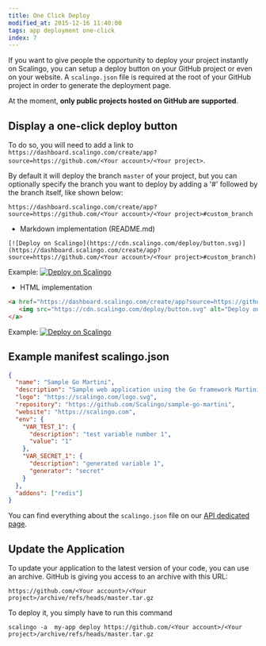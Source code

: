 ```yaml
---
title: One Click Deploy
modified_at: 2015-12-16 11:40:00
tags: app deployment one-click
index: 7
---
```


If you want to give people the opportunity to deploy your project instantly on
Scalingo, you can setup a deploy button on your GitHub project or even on your
website. A `scalingo.json` file is required at the root of your GitHub project in
order to generate the deployment page.

At the moment, **only public projects hosted on GitHub are supported**.

## Display a one-click deploy button

To do so, you will need to add a link to `https://dashboard.scalingo.com/create/app?source=https://github.com/<Your account>/<Your project>`.

By default it will deploy the branch `master` of your project, but you can optionally specify the branch you want to deploy by adding a '#' followed by the branch itself, like shown below:

```
https://dashboard.scalingo.com/create/app?source=https://github.com/<Your account>/<Your project>#custom_branch
```

* Markdown implementation (README.md)

```text
[![Deploy on Scalingo](https://cdn.scalingo.com/deploy/button.svg)](https://dashboard.scalingo.com/create/app?source=https://github.com/<Your account>/<Your project>#custom_branch)
```

Example: [![Deploy on Scalingo](https://cdn.scalingo.com/deploy/button.svg)](https://dashboard.scalingo.com/create/app?source=https://github.com/Scalingo/sample-go-martini)

* HTML implementation

```html
<a href="https://dashboard.scalingo.com/create/app?source=https://github.com/<Your account>/<Your project>#custom_branch">
   <img src="https://cdn.scalingo.com/deploy/button.svg" alt="Deploy on Scalingo" data-canonical-src="https://cdn.scalingo.com/deploy/button.svg" style="max-width:100%;">
</a>
```

Example:
<a href="https://dashboard.scalingo.com/create/app?source=https://github.com/Scalingo/sample-go-martini/">
   <img src="https://cdn.scalingo.com/deploy/button.svg" alt="Deploy on Scalingo" data-canonical-src="https://cdn.scalingo.com/deploy/button.svg" style="max-width:100%;">
</a>

## Example manifest scalingo.json

```json
{
  "name": "Sample Go Martini",
  "description": "Sample web application using the Go framework Martini",
  "logo": "https://scalingo.com/logo.svg",
  "repository": "https://github.com/Scalingo/sample-go-martini",
  "website": "https://scalingo.com",
  "env": {
    "VAR_TEST_1": {
      "description": "test variable number 1",
      "value": "1"
    },
    "VAR_SECRET_1": {
      "description": "generated variable 1",
      "generator": "secret"
    }
  },
  "addons": ["redis"]
}
```

You can find everything about the `scalingo.json` file on our [API dedicated page](http://developers.scalingo.com/scalingo-json-schema/).

## Update the Application

To update your application to the latest version of your code, you can use an archive. GitHub is giving you access to an archive with this URL:

```
https://github.com/<Your account>/<Your project>/archive/refs/heads/master.tar.gz
```

To deploy it, you simply have to run this command

```
scalingo -a  my-app deploy https://github.com/<Your account>/<Your project>/archive/refs/heads/master.tar.gz
```
